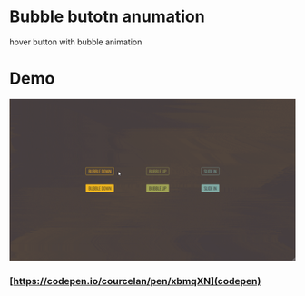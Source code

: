 # Bubble butotn anumation
hover button with bubble animation

# Demo
![alt text](https://github.com/iMonochrome/bubble_button/blob/master/bubble-button.gif)

### [https://codepen.io/courcelan/pen/xbmqXN](codepen)
